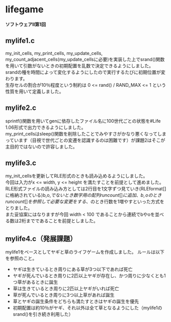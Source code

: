 # lifegame
**ソフトウェアⅡ第1回**

## mylife1.c

my_init_cells, my_print_cells, my_update_cells, my_count_adjacent_cells(my_update_cellsに必要)を実装した上でsrand()関数を用いて引数がないときの初期配置を乱数で決定できるようにしました。  
srandの種を時間によって変化するようにしたので実行するたびに初期位置が変わります。  
生存セルの割合が10％程度という制約は 0 <= rand() / RAND_MAX <= 1 という性質を用いて定義しました。

## mylife2.c

sprintf()関数を用いてgenに依存したファイル名に100世代ごとの状態を#Life 1.06形式で出力できるようにしました。  
my_print_cellsはsleep()関数を削除したことでみやすさがかなり悪くなってしまっています（目視で世代ごとの変遷を認識するのは困難です）が課題2はそこが主目的ではないので許容しました。

## mylife3.c

my_init_cellsを更新してRLE形式のときも読み込めるようにしました。  
今回は入力がx <= width, y <= height を満たすことを前提として進めました。  
RLE形式ファイルの読み込み方としては2行目を1文字ずつ見ていき(RLEformat[]に格納されている)b,o,$でないとき数字用の配列runcount[]に追加、b,oのときruncount[]を参照して必要な変更をする、$のとき行数を1増やすといった方式をとりました。  
また妥協案にはなりますが今回 width < 100 であることから連続でbやoを並べる数は2桁までであることを前提としました。

## mylife4.c（発展課題）

mylife1をベースとしてヤギと草のライフゲームを作成しました。 ルールは以下を参照のこと。
* ヤギは生きているとき周りにある草が3つ以下であれば死亡 
* ヤギが死んでいるとき周りに2匹以上ヤギが存在し、かつ周りに少なくとも1つ草があるときに誕生 
* 草は生きているとき周りに2匹以上ヤギがいれば死亡 
* 草が死んでいるとき周りに3つ以上草があれば誕生 
* 草とヤギの誕生条件をどちらも満たすときはヤギの誕生を優先 
* 初期配置は約10％がヤギ、それ以外は全て草となるようにした（mylife1のsrand()を引き続き利用した） 
